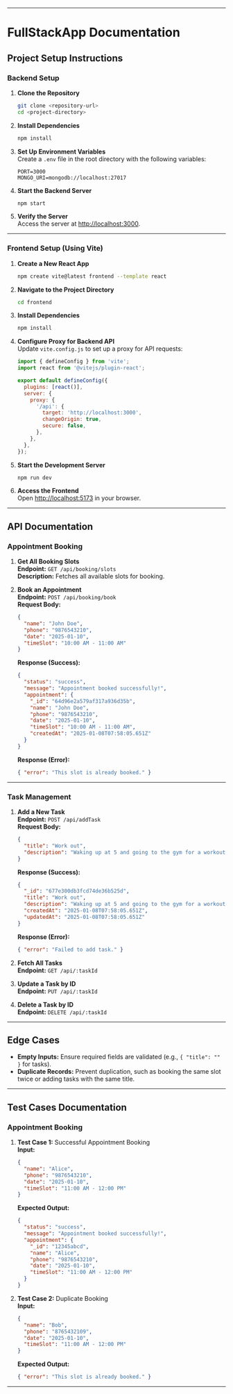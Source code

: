
---

# **FullStackApp Documentation**

## **Project Setup Instructions**

### **Backend Setup**
1. **Clone the Repository**  
   ```bash
   git clone <repository-url>
   cd <project-directory>
   ```
2. **Install Dependencies**  
   ```bash
   npm install
   ```
3. **Set Up Environment Variables**  
   Create a `.env` file in the root directory with the following variables:  
   ```env
   PORT=3000
   MONGO_URI=mongodb://localhost:27017
   ```
4. **Start the Backend Server**  
   ```bash
   npm start
   ```
5. **Verify the Server**  
   Access the server at [http://localhost:3000](http://localhost:3000).

---

### **Frontend Setup (Using Vite)**

1. **Create a New React App**  
   ```bash
   npm create vite@latest frontend --template react
   ```
2. **Navigate to the Project Directory**  
   ```bash
   cd frontend
   ```
3. **Install Dependencies**  
   ```bash
   npm install
   ```
4. **Configure Proxy for Backend API**  
   Update `vite.config.js` to set up a proxy for API requests:  
   ```javascript
   import { defineConfig } from 'vite';
   import react from '@vitejs/plugin-react';

   export default defineConfig({
     plugins: [react()],
     server: {
       proxy: {
         '/api': {
           target: 'http://localhost:3000',
           changeOrigin: true,
           secure: false,
         },
       },
     },
   });
   ```
5. **Start the Development Server**  
   ```bash
   npm run dev
   ```
6. **Access the Frontend**  
   Open [http://localhost:5173](http://localhost:5173) in your browser.

---

## **API Documentation**

### **Appointment Booking**
1. **Get All Booking Slots**  
   **Endpoint:** `GET /api/booking/slots`  
   **Description:** Fetches all available slots for booking.

2. **Book an Appointment**  
   **Endpoint:** `POST /api/booking/book`  
   **Request Body:**  
   ```json
   {
     "name": "John Doe",
     "phone": "9876543210",
     "date": "2025-01-10",
     "timeSlot": "10:00 AM - 11:00 AM"
   }
   ```  
   **Response (Success):**  
   ```json
   {
     "status": "success",
     "message": "Appointment booked successfully!",
     "appointment": {
       "_id": "64d96e2a579af317a936d35b",
       "name": "John Doe",
       "phone": "9876543210",
       "date": "2025-01-10",
       "timeSlot": "10:00 AM - 11:00 AM",
       "createdAt": "2025-01-08T07:58:05.651Z"
     }
   }
   ```  
   **Response (Error):**  
   ```json
   { "error": "This slot is already booked." }
   ```

---

### **Task Management**
1. **Add a New Task**  
   **Endpoint:** `POST /api/addTask`  
   **Request Body:**  
   ```json
   {
     "title": "Work out",
     "description": "Waking up at 5 and going to the gym for a workout."
   }
   ```  
   **Response (Success):**  
   ```json
   {
     "_id": "677e300db3fcd74de36b525d",
     "title": "Work out",
     "description": "Waking up at 5 and going to the gym for a workout.",
     "createdAt": "2025-01-08T07:58:05.651Z",
     "updatedAt": "2025-01-08T07:58:05.651Z"
   }
   ```  
   **Response (Error):**  
   ```json
   { "error": "Failed to add task." }
   ```

2. **Fetch All Tasks**  
   **Endpoint:** `GET /api/:taskId`  

3. **Update a Task by ID**  
   **Endpoint:** `PUT /api/:taskId`  

4. **Delete a Task by ID**  
   **Endpoint:** `DELETE /api/:taskId`  

---

## **Edge Cases**
- **Empty Inputs:** Ensure required fields are validated (e.g., `{ "title": "" }` for tasks).  
- **Duplicate Records:** Prevent duplication, such as booking the same slot twice or adding tasks with the same title.

---

## **Test Cases Documentation**

### **Appointment Booking**
1. **Test Case 1:** Successful Appointment Booking  
   **Input:**  
   ```json
   {
     "name": "Alice",
     "phone": "9876543210",
     "date": "2025-01-10",
     "timeSlot": "11:00 AM - 12:00 PM"
   }
   ```  
   **Expected Output:**  
   ```json
   {
     "status": "success",
     "message": "Appointment booked successfully!",
     "appointment": {
       "_id": "12345abcd",
       "name": "Alice",
       "phone": "9876543210",
       "date": "2025-01-10",
       "timeSlot": "11:00 AM - 12:00 PM"
     }
   }
   ```

2. **Test Case 2:** Duplicate Booking  
   **Input:**  
   ```json
   {
     "name": "Bob",
     "phone": "8765432109",
     "date": "2025-01-10",
     "timeSlot": "11:00 AM - 12:00 PM"
   }
   ```  
   **Expected Output:**  
   ```json
   { "error": "This slot is already booked." }
   ```

---
